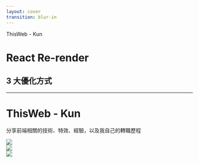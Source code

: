 ```yaml
---
layout: cover
transition: blur-in
---
```


ThisWeb - Kun

# React Re-render

## 3 大優化方式

<!--
開頭先打招呼，下一張投影片自我介紹和宣傳 IG

嗨，大家好，我是 ThisWeb

剛剛 Michael 的分享很精彩，monorepo 是現在蠻流行的技術

那我今天的主題是和 React 有關

是 React Re-render 3 大優化方式

會有這個主題是因為我當工程師這幾年，發現有很多工程師其實不是真的了解 React 的運作原理

導致寫出一些效能不好的程式碼或是看到有很多不必要的寫法

所以想藉由這次機會，分享一下 React 運作機制，以及我們要怎麼優化 re-render 這件事
-->

---

# ThisWeb - Kun

分享前端相關的技術、特效、經驗，以及我自己的轉職歷程

<HStack class="h-7/9 overflow-hidden !gap-16">
  <div v-click>
    <img src="/thisweb-ig.png" />
  </div>
  <div v-click>
    <img src="/thisweb-threads.png" />
  </div>
  <div v-click>
    <img src="/thisweb-site.png" />
  </div>
</HStack>

<!--
那開始前，我先簡單自我介紹一下

我是 ThisWeb，我的本名是 Kun，可以叫我 Kun 就好

我經營 IG 大概 2 年了，主要是分享和前端有關的技術、特效、經驗，以及我自己的轉職歷程

如果你對這些主體有興趣，你可以從 IG、Threads、Google 上找到 ThisWeb

好，那我就來開始今天的主題了
-->
